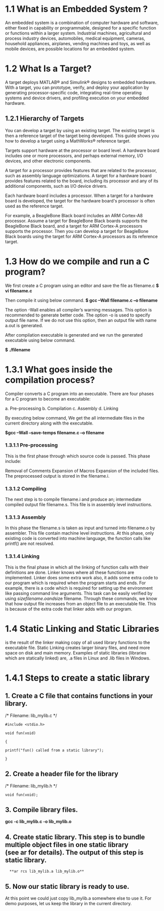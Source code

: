 # 1.1 What is an Embedded System ?

An embedded system is a combination of computer hardware and software, either fixed in capability or programmable, designed for a specific function or functions within a larger system. Industrial machines, agricultural and process industry devices, automobiles, medical equipment, cameras, household appliances, airplanes, vending machines and toys, as well as mobile devices, are possible locations for an embedded system.

# 1.2 What Is a Target?

A target deploys MATLAB® and Simulink® designs to embedded hardware. With a target, you can prototype, verify, and deploy your application by generating processor-specific code, integrating real-time operating systems and device drivers, and profiling execution on your embedded hardware.

## 1.2.1 Hierarchy of Targets
You can develop a target by using an existing target. The existing target is then a reference target of the target being    developed. This guide shows you how to develop a target using a MathWorks® reference target.

Targets support hardware at the processor or board level. A hardware board includes one or more processors, and perhaps external memory, I/O devices, and other electronic components.

A target for a processor provides features that are related to the processor, such as assembly language optimizations. A target for a hardware board provides features related to the board, including its processor and any of its additional components, such as I/O device drivers.

Each hardware board includes a processor. When a target for a hardware board is developed, the target for the hardware board's processor is often used as the reference target.

For example, a BeagleBone Black board includes an ARM Cortex-A8 processor. Assume a target for BeagleBone Black boards supports the BeagleBone Black board, and a target for ARM Cortex-A processors supports the processor. Then you can develop a target for BeagleBone Black boards using the target for ARM Cortex-A processors as its reference target.

# 1.3 How do we compile and run a C program?

  We first create a C program using an editor and save the file as filename.c
    **$ vi filename.c**
 
  Then compile it using below command.
   **$ gcc –Wall filename.c –o filename**
 
  The option -Wall enables all compiler’s warning messages. This option is recommended to generate better code.
  The option -o is used to specify output file name. If we do not use this option, then an output file with name a.out is generated.

  After compilation executable is generated and we run the generated executable using below command.

   **$ ./filename** 
 
# 1.3.1 What goes inside the compilation process?
Compiler converts a C program into an executable. There are four phases for a C program to become an executable:

a. Pre-processing
b. Compilation
c. Assembly
d. Linking

By executing below command, We get the all intermediate files in the current directory along with the executable.

  **$gcc –Wall –save-temps filename.c –o filename**

### 1.3.1.1 Pre-processing
This is the first phase through which source code is passed. This phase include:

Removal of Comments
Expansion of Macros
Expansion of the included files.
The preprocessed output is stored in the filename.i. 

### 1.3.1.2 Compiling
The next step is to compile filename.i and produce an; intermediate compiled output file filename.s. This file is in assembly level instructions.

### 1.3.1.3 Assembly
In this phase the filename.s is taken as input and turned into filename.o by assembler. This file contain machine level instructions. At this phase, only existing code is converted into machine language, the function calls like printf() are not resolved.

### 1.3.1.4 Linking
This is the final phase in which all the linking of function calls with their definitions are done. Linker knows where all these functions are implemented. Linker does some extra work also, it adds some extra code to our program which is required when the program starts and ends. For example, there is a code which is required for setting up the environment like passing command line arguments. This task can be easily verified by using $size filename.o and $size filename. Through these commands, we know that how output file increases from an object file to an executable file. This is because of the extra code that linker adds with our program.

# 1.4 Static Linking and Static Libraries
is the result of the linker making copy of all used library functions to the executable file. Static Linking creates larger binary files, and need more space on disk and main memory. Examples of static libraries (libraries which are statically linked) are, .a files in Linux and .lib files in Windows.

# 1.4.1 Steps to create a static library
 ## 1. Create a C file that contains functions in your library.
   
   /* Filename: lib_mylib.c */
   
    #include <stdio.h> 
    
    void fun(void) 
    
    { 
    
    printf("fun() called from a static library"); 
    
    } 
    
    
   ## 2. Create a header file for the library
   
   /* Filename: lib_mylib.h */
   
    void fun(void); 
    
   ## 3. Compile library files. 
   
   **gcc -c lib_mylib.c -o lib_mylib.o** 
   
   ## 4. Create static library. This step is to bundle multiple object files in one static library (see ar for details). The output of this step is static library.
      
      **ar rcs lib_mylib.a lib_mylib.o** 
    
   ## 5. Now our static library is ready to use. 
   
   At this point we could just copy lib_mylib.a somewhere else to use it. For demo purposes, let us keep the library in the current directory.
    
   
   
